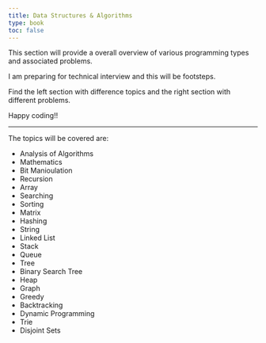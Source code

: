 ```yaml
---
title: Data Structures & Algorithms
type: book
toc: false
---
```


This section will provide a overall overview of various programming types and associated problems.

I am preparing for technical interview and this will be footsteps.

Find the left section with difference topics and the right section with different problems.

Happy coding!!

---

The topics will be covered are:
- Analysis of Algorithms
- Mathematics
- Bit Manioulation
- Recursion
- Array
- Searching 
- Sorting
- Matrix
- Hashing
- String
- Linked List
- Stack
- Queue
- Tree
- Binary Search Tree
- Heap
- Graph
- Greedy
- Backtracking
- Dynamic Programming
- Trie
- Disjoint Sets
